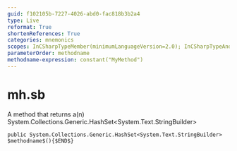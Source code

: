 ```yaml
---
guid: f102105b-7227-4026-abd0-fac818b3b2a4
type: Live
reformat: True
shortenReferences: True
categories: mnemonics
scopes: InCSharpTypeMember(minimumLanguageVersion=2.0); InCSharpTypeAndNamespace(minimumLanguageVersion=2.0)
parameterOrder: methodname
methodname-expression: constant("MyMethod")
---
```


# mh.sb

A method that returns a(n) System.Collections.Generic.HashSet<System.Text.StringBuilder>

```
public System.Collections.Generic.HashSet<System.Text.StringBuilder> $methodname$(){$END$}
```
